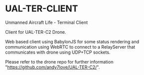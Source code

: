 # UAL-TER-CLIENT
Unmanned Aircraft Life - Terminal Client

Client for UAL-TER-C2 Drone.

Web based client using BabylonJS for some status rendering and communication using WebRTC to connect to a RelayServer that communicates with drone using UDP+TCP sockets. 

Please refer to the drone repo for further information "https://github.com/andy7love/UAL-TER-C2/".
